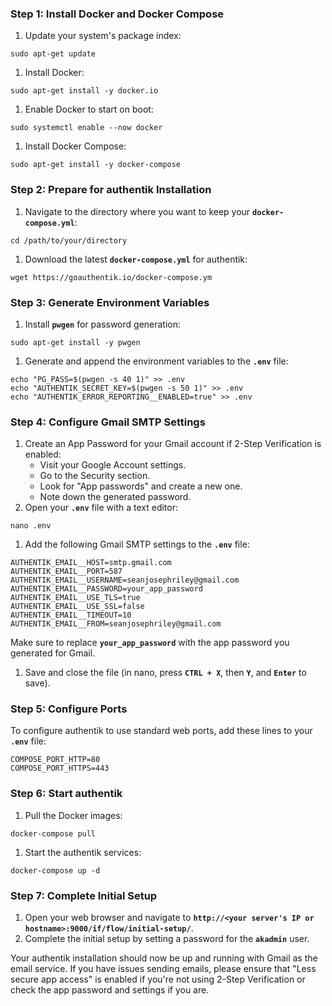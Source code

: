 ### **Step 1: Install Docker and Docker Compose**

1. Update your system's package index:

```
sudo apt-get update
```

1. Install Docker:

```
sudo apt-get install -y docker.io
```

1. Enable Docker to start on boot:

```
sudo systemctl enable --now docker
```

1. Install Docker Compose:

```
sudo apt-get install -y docker-compose
```

### **Step 2: Prepare for authentik Installation**

1. Navigate to the directory where you want to keep your **`docker-compose.yml`**:

```
cd /path/to/your/directory
```

1. Download the latest **`docker-compose.yml`** for authentik:

```
wget https://goauthentik.io/docker-compose.ym
```

### **Step 3: Generate Environment Variables**

1. Install **`pwgen`** for password generation:

```
sudo apt-get install -y pwgen
```

1. Generate and append the environment variables to the **`.env`** file:

```
echo "PG_PASS=$(pwgen -s 40 1)" >> .env
echo "AUTHENTIK_SECRET_KEY=$(pwgen -s 50 1)" >> .env
echo "AUTHENTIK_ERROR_REPORTING__ENABLED=true" >> .env
```

### **Step 4: Configure Gmail SMTP Settings**

1. Create an App Password for your Gmail account if 2-Step Verification is enabled:
    - Visit your Google Account settings.
    - Go to the Security section.
    - Look for "App passwords" and create a new one.
    - Note down the generated password.
2. Open your **`.env`** file with a text editor:

```
nano .env
```

1. Add the following Gmail SMTP settings to the **`.env`** file:

```
AUTHENTIK_EMAIL__HOST=smtp.gmail.com
AUTHENTIK_EMAIL__PORT=587
AUTHENTIK_EMAIL__USERNAME=seanjosephriley@gmail.com
AUTHENTIK_EMAIL__PASSWORD=your_app_password
AUTHENTIK_EMAIL__USE_TLS=true
AUTHENTIK_EMAIL__USE_SSL=false
AUTHENTIK_EMAIL__TIMEOUT=10
AUTHENTIK_EMAIL__FROM=seanjosephriley@gmail.com
```

Make sure to replace **`your_app_password`** with the app password you generated for Gmail.

1. Save and close the file (in nano, press **`CTRL + X`**, then **`Y`**, and **`Enter`** to save).

### **Step 5: Configure Ports**

To configure authentik to use standard web ports, add these lines to your **`.env`** file:

```
COMPOSE_PORT_HTTP=80
COMPOSE_PORT_HTTPS=443
```

### **Step 6: Start authentik**

1. Pull the Docker images:

```
docker-compose pull
```

1. Start the authentik services:

```
docker-compose up -d
```

### **Step 7: Complete Initial Setup**

1. Open your web browser and navigate to **`http://<your server's IP or hostname>:9000/if/flow/initial-setup/`**.
2. Complete the initial setup by setting a password for the **`akadmin`** user.

Your authentik installation should now be up and running with Gmail as the email service. If you have issues sending emails, please ensure that "Less secure app access" is enabled if you're not using 2-Step Verification or check the app password and settings if you are.